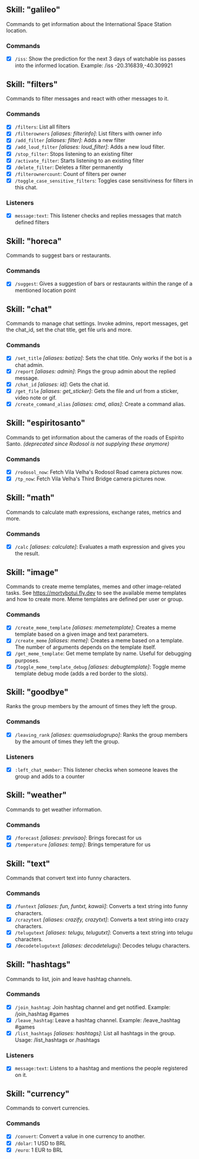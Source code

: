 ## Skill: "galileo"

Commands to get information about the International Space Station location.

### Commands

- [x] `/iss`: Show the prediction for the next 3 days of watchable iss passes
      into the informed location. Example: /iss -20.316839,-40.309921

## Skill: "filters"

Commands to filter messages and react with other messages to it.

### Commands

- [x] `/filters`: List all filters
- [x] `/filterowners` _[aliases: filterinfo]_: List filters with owner info
- [x] `/add_filter` _[aliases: filter]_: Adds a new filter
- [x] `/add_loud_filter` _[aliases: loud_filter]_: Adds a new loud filter.
- [x] `/stop_filter`: Stops listening to an existing filter
- [x] `/activate_filter`: Starts listening to an existing filter
- [x] `/delete_filter`: Deletes a filter permanently
- [x] `/filterownercount`: Count of filters per owner
- [x] `/toggle_case_sensitive_filters`: Toggles case sensitiviness for filters
      in this chat.

### Listeners

- [x] `message:text`: This listener checks and replies messages that match
      defined filters

## Skill: "horeca"

Commands to suggest bars or restaurants.

### Commands

- [x] `/suggest`: Gives a suggestion of bars or restaurants within the range of
      a mentioned location point

## Skill: "chat"

Commands to manage chat settings. Invoke admins, report messages, get the
chat_id, set the chat title, get file urls and more.

### Commands

- [x] `/set_title` _[aliases: batiza]_: Sets the chat title. Only works if the
      bot is a chat admin.
- [x] `/report` _[aliases: admin]_: Pings the group admin about the replied
      message.
- [x] `/chat_id` _[aliases: id]_: Gets the chat id.
- [x] `/get_file` _[aliases: get_sticker]_: Gets the file and url from a
      sticker, video note or gif.
- [x] `/create_command_alias` _[aliases: cmd, alias]_: Create a command alias.

## Skill: "espiritosanto"

Commands to get information about the cameras of the roads of Espírito Santo.
_(deprecated since Rodosol is not supplying these anymore)_

### Commands

- [x] `/rodosol_now`: Fetch Vila Velha's Rodosol Road camera pictures now.
- [x] `/tp_now`: Fetch Vila Velha's Third Bridge camera pictures now.

## Skill: "math"

Commands to calculate math expressions, exchange rates, metrics and more.

### Commands

- [x] `/calc` _[aliases: calculate]_: Evaluates a math expression and gives you
      the result.

## Skill: "image"

Commands to create meme templates, memes and other image-related tasks. See
https://mortybotui.fly.dev to see the available meme templates and how to create
more. Meme templates are defined per user or group.

### Commands

- [x] `/create_meme_template` _[aliases: memetemplate]_: Creates a meme template
      based on a given image and text parameters.
- [x] `/create_meme` _[aliases: meme]_: Creates a meme based on a template. The
      number of arguments depends on the template itself.
- [x] `/get_meme_template`: Get meme template by name. Useful for debugging
      purposes.
- [x] `/toggle_meme_template_debug` _[aliases: debugtemplate]_: Toggle meme
      template debug mode (adds a red border to the slots).

## Skill: "goodbye"

Ranks the group members by the amount of times they left the group.

### Commands

- [x] `/leaving_rank` _[aliases: quemsaiudogrupo]_: Ranks the group members by
      the amount of times they left the group.

### Listeners

- [x] `:left_chat_member`: This listener checks when someone leaves the group
      and adds to a counter

## Skill: "weather"

Commands to get weather information.

### Commands

- [x] `/forecast` _[aliases: previsao]_: Brings forecast for us
- [x] `/temperature` _[aliases: temp]_: Brings temperature for us

## Skill: "text"

Commands that convert text into funny characters.

### Commands

- [x] `/funtext` _[aliases: fun, funtxt, kawaii]_: Converts a text string into
      funny characters.
- [x] `/crazytext` _[aliases: crazify, crazytxt]_: Converts a text string into
      crazy characters.
- [x] `/telugutext` _[aliases: telugu, telugutxt]_: Converts a text string into
      telugu characters.
- [x] `/decodetelugutext` _[aliases: decodetelugu]_: Decodes telugu characters.

## Skill: "hashtags"

Commands to list, join and leave hashtag channels.

### Commands

- [x] `/join_hashtag`: Join hashtag channel and get notified. Example:
      /join_hashtag #games
- [x] `/leave_hashtag`: Leave a hashtag channel. Example: /leave_hashtag #games
- [x] `/list_hashtags` _[aliases: hashtags]_: List all hashtags in the group.
      Usage: /list_hashtags or /hashtags

### Listeners

- [x] `message:text`: Listens to a hashtag and mentions the people registered on
      it.

## Skill: "currency"

Commands to convert currencies.

### Commands

- [x] `/convert`: Convert a value in one currency to another.
- [x] `/dolar`: 1 USD to BRL
- [x] `/euro`: 1 EUR to BRL
